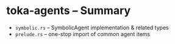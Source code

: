 # toka-agents – Summary

* `symbolic.rs` – SymbolicAgent implementation & related types
* `prelude.rs` – one-stop import of common agent items 